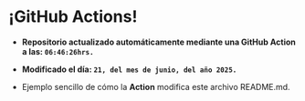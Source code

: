 # ¡GitHub Actions!
* **Repositorio actualizado automáticamente mediante una GitHub Action a las: `06:46:26hrs.`**
* **Modificado el día: `21, del mes de junio, del año 2025.`**

* Ejemplo sencillo de cómo la **Action** modifica este archivo README.md.
